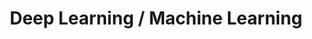 ---
layout: tag-list
type: tag
title: Deep Learning / Machine Learning
slug: dl/ml
category: study
sidebar: false
description: >
   Deep Learning & Machine learning
---